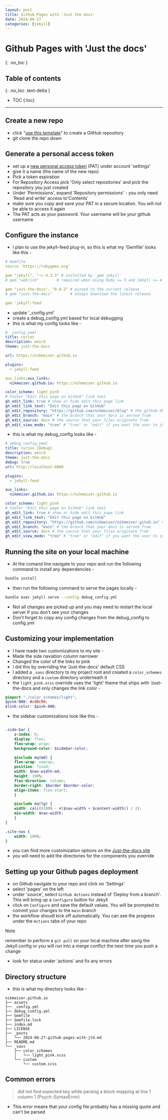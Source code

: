 ```yaml
---
layout: post
title: Github Pages with 'Just the docs'
date: 2024-06-27
categories: [jekyll]
---
```

# Github Pages with 'Just the docs'
{: .no_toc }

## Table of contents
{: .no_toc .text-delta }

- TOC
{:toc}
---

## Create a new repo
- click "[use this template]" to create a GitHub repository
- git clone the repo down 

## Generate a personal access token
- set up a [new personal access token] \(PAT) under account 'settings'
 - give it a name (the name of the new repo)
 - Pick a token expiration
 - For Repository Access pick 'Only select repositories' and pick the repository you just created
 - Under 'Permissions', expand 'Repository permissions' - you only need 'Read and write' access to'Contents' 
 - make sure you copy and save your PAT in a secure location. You will not be able to access it again
 - The PAT acts as your password. Your username will be your github username

## Configure the instance
- I plan to use the jekyll-feed plug-in, so this is what my 'Gemfile' looks like this -

```yaml
# Gemfile
source 'https://rubygems.org'

gem "jekyll", "~> 4.3.3" # installed by `gem jekyll`
# gem "webrick"        # required when using Ruby >= 3 and Jekyll <= 4.2.2

gem "just-the-docs", "0.8.2" # pinned to the current release
# gem "just-the-docs"        # always download the latest release

gem 'jekyll-feed'
```

- update '\_config.yml'
- create a debug_config.yml based for local debugging
- this is what my config looks like -

```yaml
# _config.yaml
title: curios
description: weird
theme: just-the-docs

url: https://nikmeiser.github.io

plugins:
  - jekyll-feed

aux_links:aux_links:
  nikmeiser.github.io: https://nikmeiser.github.io

color_scheme: light_pink
# Footer "Edit this page on GitHub" link text
gh_edit_link: true # show or hide edit this page link
gh_edit_link_text: "Edit this page on GitHub"
gh_edit_repository: "https://github.com/nikmeiser/blog" # the github URL for your repo
gh_edit_branch: "main" # the branch that your docs is served from
gh_edit_source: docs # the source that your files originate from
gh_edit_view_mode: "tree" # "tree" or "edit" if you want the user to jump into the editor immediately
```

- this is what my debug_config looks like - 

```yaml
# debug_config.yaml
title: curios [Debug]
description: weird
theme: just-the-docs
debug: true
url: http://localhost:4000

plugins:
  - jekyll-feed

aux_links:
  nikmeiser.github.io: https://nikmeiser.github.io

color_scheme: light_pink
# Footer "Edit this page on GitHub" link text
gh_edit_link: true # show or hide edit this page link
gh_edit_link_text: "Edit this page on GitHub"
gh_edit_repository: "https://github.com/nikmeiser/nikmeiser.gitub.io" # the github URL for your repo
gh_edit_branch: "main" # the branch that your docs is served from
gh_edit_source: docs # the source that your files originate from
gh_edit_view_mode: "tree" # "tree" or "edit" if you want the user to jump into the editor immediately
```

## Running the site on your local machine
- At the comand line navigate to your repo and run the following command to install any dependencies -

```bash
bundle install
```

- then run the following command to serve the pages locally -

```bash
bundle exec jekyll serve --config debug_config.yml
```

- Not all changes are picked up and you may need to restart the local server if you don't see your changes
- Don't forget to copy any config changes from the debug_config to config.yml

## Customizing your implementation
- I have made two customizations to my site - 
 - Made the side naviation column narrower
 - Changed the color of the links to pink
- I did this by overriding the 'Just-the-docs' default CSS
- I added a `_sass` directory to my project root and created a `color_schemes` directory and a `custom` directory underneath it
- the `light_pink.scss` override uses the 'light' theme that ships with 'Just-the-docs and only changes the link color - 

```scss
@import "./color_schemes/light";
$pink-000: #cd0c99;
$link-color: $pink-000;
```

- the sidebar customizations look like this -

```scss

.side-bar {
    z-index: 0;
    display: flex;
    flex-wrap: wrap;
    background-color: $sidebar-color;

    @include mq(md) {
	flex-wrap: nowrap;
	position: fixed;
	width: $nav-width-md;
	height: 100%;
	flex-direction: column;
	border-right: $border $border-color;
	align-items: flex-start;
    }

    @include mq(lg) {
	width: calc((100% - #{$nav-width + $content-width}) / 2);
	min-width: $nav-width;
    }
}

.site-nav {
    width: 100%;
}

```

- you can find more customization options on the [Just-the-docs site]
- you will need to add the directories for the components you override

## Setting up your Github pages deployment
- on Github navigate to your repo and click on 'Settings'
- select 'pages' on the left
- under 'source', select `Github Actions` instead of 'Deploy from a branch'. This will bring up a `Configure` button for Jekyll
- click on `Configure` and save the default values. You will be prompted to commit your changes to the `main` branch
- the workflow shoudl kick off automatically. You can see the progress under the `Actions` tabe of your repo
> [!NOTE]
> remember to perform a `git pull` on your local machine after savig the Jekyll config or you will run into a merge conflict the next time you push a change
- look for status under 'actions' and fix any errors
## Directory structure
- this is what my directory looks like - 

```plaintext
nikmeiser.github.io
├── assets
├── _config.yml
├── debug_config.yml
├── Gemfile
├── Gemfile.lock
├── index.md
├── LICENSE
├── _posts
│   └── 2024-06-27-github-pages-with-jtd.md
├── README.md
└── _sass
    ├── color_schemes
    │   └── light_pink.scss
    └── custom
        └── custom.scss

```

## Common errors

> did not find expected key while parsing a block mapping at line 1 column 1 (Psych::SyntaxError)
-  This error  means that your config file probably has a missing quote and can't be parsed


[use this template]: https://github.com/just-the-docs/just-the-docs-template/generate
[new personal access token]: https://github.com/settings/personal-access-tokens/new
[Just-the-docs site]: https://just-the-docs.github.io/just-the-docs/docs/customization/